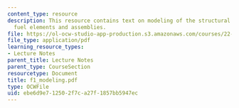 ```yaml
---
content_type: resource
description: This resource contains text on modeling of the structural behavior of
  fuel elements and assemblies.
file: https://ol-ocw-studio-app-production.s3.amazonaws.com/courses/22-314j-structural-mechanics-in-nuclear-power-technology-fall-2006/ebe6d9e712502f7ca27f1857bb5947ec_f1_modeling.pdf
file_type: application/pdf
learning_resource_types:
- Lecture Notes
parent_title: Lecture Notes
parent_type: CourseSection
resourcetype: Document
title: f1_modeling.pdf
type: OCWFile
uid: ebe6d9e7-1250-2f7c-a27f-1857bb5947ec
---
```

